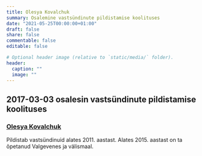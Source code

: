 ```yaml
---
title: Olesya Kovalchuk
summary: Osalemine vastsündinute pildistamise koolituses
date: "2021-05-25T00:00:00+01:00"
draft: false
share: false
commentable: false
editable: false

# Optional header image (relative to `static/media/` folder).
header:
  caption: ""
  image: ""
---
```

## 2017-03-03 osalesin vastsündinute pildistamise koolituses
### [Olesya Kovalchuk](https://ok-academy.ru/newbornphoto)
Pildistab vastsündinuid alates 2011. aastast. Alates 2015. aastast on ta õpetanud Valgevenes ja välismaal.